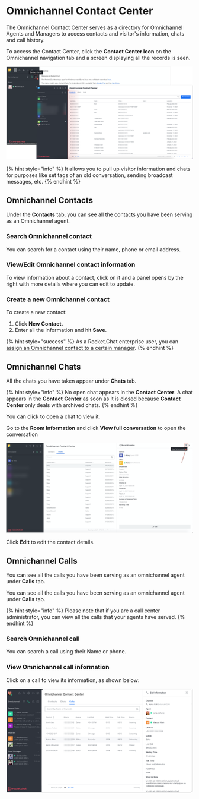 # Omnichannel Contact Center

The Omnichannel Contact Center serves as a directory for Omnichannel Agents and Managers to access contacts and visitor's information, chats and call history.

To access the Contact Center, click the **Contact Center Icon** on the Omnichannel navigation tab and a screen displaying all the records is seen.

![Omnichannel contact center](<../../../.gitbook/assets/Omnichannel contact center>)

{% hint style="info" %}
It allows you to pull up visitor information and chats for purposes like set tags of an old conversation, sending broadcast messages, etc.
{% endhint %}



## Omnichannel Contacts

Under the **Contacts** tab, you can see all the contacts you have been serving as an Omnichannel agent.

### Search Omnichannel contact

You can search for a contact using their name, phone or email address.

### View/Edit Omnichannel contact information

To view information about a contact, click on it and a panel opens by the right with more details where you can edit to update.

### Create a new Omnichannel contact

To create a new contact:

1. Click **New Contact.**
2. Enter all the information and hit **Save**.

{% hint style="success" %}
As a Rocket.Chat enterprise user, you can [assign an Omnichannel contact to a certain manager](omnichannel-contact-center/omnichannel-contact-manager.md).&#x20;
{% endhint %}

## Omnichannel Chats

All the chats you have taken appear under **Chats** tab.

{% hint style="info" %}
No open chat appears in the **Contact Center**. A chat appears in the **Contact** **Center** as soon as it is closed because **Contact Center** only deals with archived chats.
{% endhint %}

You can click to open a chat to view it.

Go to the **Room Information** and click **View full conversation** to open the conversation

![](<../../../.gitbook/assets/image (336).png>)

Click **Edit** to edit the contact details.

## Omnichannel Calls

You can see all the calls you have been serving as an omnichannel agent under **Calls** tab.

You can see all the calls you have been serving as an omnichannel agent under **Calls** tab.

{% hint style="info" %}
Please note that if you are a call center administrator, you can view all the calls that your agents have served.
{% endhint %}

### Search Omnichannel call

You can search a call using their Name or phone.

### View Omnichannel call information

Click on a call to view its information, as shown below:

![Omnichannel call details](<../../../.gitbook/assets/Omnichannel call details>)
